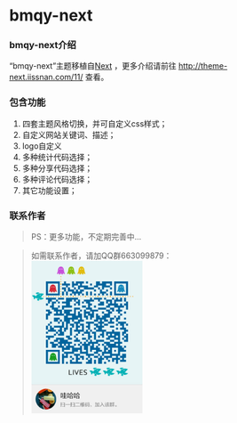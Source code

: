 # bmqy-next

### bmqy-next介绍
“bmqy-next”主题移植自[Next](http://theme-next.iissnan.com/) ，更多介绍请前往 http://theme-next.iissnan.com/11/ 查看。
### 包含功能
1. 四套主题风格切换，并可自定义css样式；
2. 自定义网站关键词、描述；
3. logo自定义
4. 多种统计代码选择；
5. 多种分享代码选择；
6. 多种评论代码选择；
7. 其它功能设置；  

### 联系作者
>PS：更多功能，不定期完善中...  
  
> 如需联系作者，请加QQ群663099879：  
> <img src="https://raw.githubusercontent.com/bmqy/taomi-tools/master/images/temp_qrcode_share_663099879.png" width="200" />
